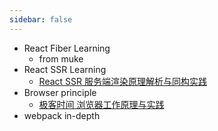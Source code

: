 ```yaml
---
sidebar: false
---
```


- React Fiber Learning
  - from muke
- React SSR Learning
  - [React SSR 服务端渲染原理解析与同构实践](https://juejin.im/book/5d8ae0c2f265da5bb065c6f4)
- Browser principle
  - [极客时间 浏览器工作原理与实践](https://time.geekbang.org/column/article/151370?utm_source=pinpaizhuanqu&utm_medium=geektime&utm_campaign=guanwang&utm_term=guanwang&utm_content=0511)
- webpack in-depth
